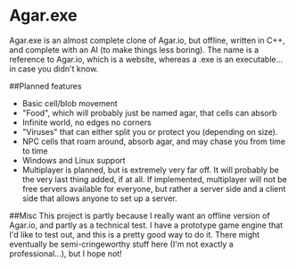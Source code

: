 # Agar.exe
Agar.exe is an almost complete clone of Agar.io, but offline, written in C++, and complete with an AI (to make things less boring). The name is a reference to Agar.io, which is a website, whereas a .exe is an executable... in case you didn't know.

##Planned features
* Basic cell/blob movement
* "Food", which will probably just be named agar, that cells can absorb
* Infinite world, no edges no corners
* "Viruses" that can either split you or protect you (depending on size).
* NPC cells that roam around, absorb agar, and may chase you from time to time
* Windows and Linux support
* Multiplayer is planned, but is extremely very far off. It will probably be the very last thing added, if at all. If implemented, multiplayer will not be free servers available for everyone, but rather a server side and a client side that allows anyone to set up a server.

##Misc
This project is partly because I really want an offline version of Agar.io, and partly as a technical test. I have a prototype game engine that I'd like to test out, and this is a pretty good way to do it. There might eventually be semi-cringeworthy stuff here (I'm not exactly a professional...), but I hope not!
